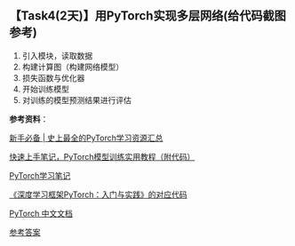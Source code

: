 ##  【Task4(2天)】用PyTorch实现多层网络(给代码截图参考)
1. 引入模块，读取数据
2. 构建计算图（构建网络模型）
3. 损失函数与优化器
4. 开始训练模型
5. 对训练的模型预测结果进行评估


**参考资料**：

[新手必备 | 史上最全的PyTorch学习资源汇总](https://mp.weixin.qq.com/s/YO8hoZzOWy025LhPdBGpEA)

[快速上手笔记，PyTorch模型训练实用教程（附代码）](https://mp.weixin.qq.com/s/c7QEnZ0_NTY1aUaoZ4nT7g)

[PyTorch学习笔记](https://github.com/tensor-yu/PyTorch_Tutorial)

[《深度学习框架PyTorch：入门与实践》的对应代码](https://github.com/chenyuntc/pytorch-book)

[PyTorch 中文文档](http://t.cn/RoUCYdB)



[参考答案](./../参考答案)